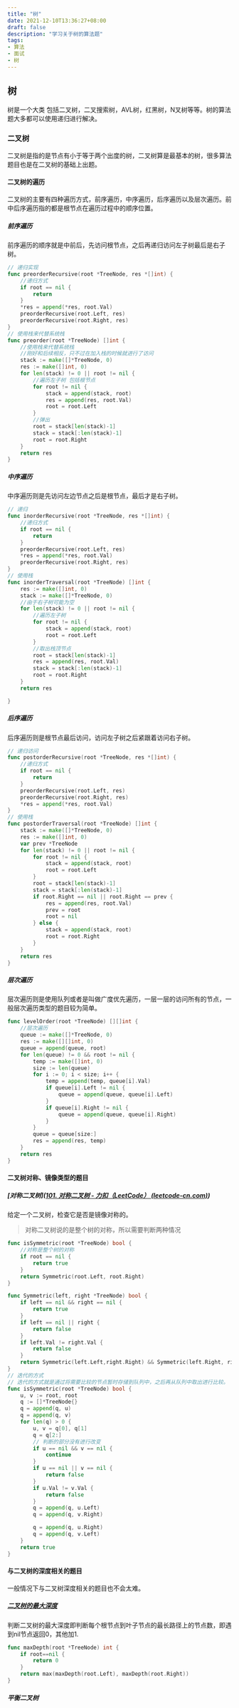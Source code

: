 ```yaml
---
title: "树"
date: 2021-12-10T13:36:27+08:00
draft: false
description: "学习关于树的算法题"
tags:
- 算法
- 面试
- 树
---
```


## 树

树是一个大类 包括二叉树，二叉搜索树，AVL树，红黑树，N叉树等等。树的算法题大多都可以使用递归进行解决。

### 二叉树

二叉树是指的是节点有小于等于两个出度的树，二叉树算是最基本的树，很多算法题目也是在二叉树的基础上出题。

#### 二叉树的遍历

二叉树的主要有四种遍历方式，前序遍历，中序遍历，后序遍历以及层次遍历。前中后序遍历指的都是根节点在遍历过程中的顺序位置。

##### 前序遍历

前序遍历的顺序就是中前后，先访问根节点，之后再递归访问左子树最后是右子树。

```go
// 递归实现
func preorderRecursive(root *TreeNode, res *[]int) {
	//递归方式
	if root == nil {
		return
	}
	*res = append(*res, root.Val)
	preorderRecursive(root.Left, res)
	preorderRecursive(root.Right, res)
}
// 使用栈来代替系统栈
func preorder(root *TreeNode) []int {
	//使用栈来代替系统栈
	//刚好和后续相反，只不过在加入栈的时候就进行了访问
	stack := make([]*TreeNode, 0)
	res := make([]int, 0)
	for len(stack) != 0 || root != nil {
		//遍历左子树 包括根节点
		for root != nil {
			stack = append(stack, root)
			res = append(res, root.Val)
			root = root.Left
		}
		//弹出
		root = stack[len(stack)-1]
		stack = stack[:len(stack)-1]
		root = root.Right
	}
	return res
}
```

##### 中序遍历

中序遍历则是先访问左边节点之后是根节点，最后才是右子树。

```go
// 递归
func inorderRecursive(root *TreeNode, res *[]int) {
	//递归方式
	if root == nil {
		return
	}
	preorderRecursive(root.Left, res)
	*res = append(*res, root.Val)
	preorderRecursive(root.Right, res)
}
// 使用栈
func inorderTraversal(root *TreeNode) []int {
	res := make([]int, 0)
	stack := make([]*TreeNode, 0)
	//由于右子树可能为空
	for len(stack) != 0 || root != nil {
		//遍历左子树
		for root != nil {
			stack = append(stack, root)
			root = root.Left
		}
		//取出栈顶节点
		root = stack[len(stack)-1]
		res = append(res, root.Val)
		stack = stack[:len(stack)-1]
		root = root.Right
	}
	return res

}
```

##### 后序遍历

后序遍历则是根节点最后访问，访问左子树之后紧跟着访问右子树。

```go
// 递归访问
func postorderRecursive(root *TreeNode, res *[]int) {
	//递归方式
	if root == nil {
		return
	}
	preorderRecursive(root.Left, res)
	preorderRecursive(root.Right, res)
	*res = append(*res, root.Val)
}
// 使用栈
func postorderTraversal(root *TreeNode) []int {
	stack := make([]*TreeNode, 0)
	res := make([]int, 0)
	var prev *TreeNode
	for len(stack) != 0 || root != nil {
		for root != nil {
			stack = append(stack, root)
			root = root.Left
		}
		root = stack[len(stack)-1]
		stack = stack[:len(stack)-1]
		if root.Right == nil || root.Right == prev {
			res = append(res, root.Val)
			prev = root
			root = nil
		} else {
			stack = append(stack, root)
			root = root.Right
		}
	}
	return res
}
```

##### 层次遍历

层次遍历则是使用队列或者是叫做广度优先遍历，一层一层的访问所有的节点，一般层次遍历类型的题目较为简单。

```go
func levelOrder(root *TreeNode) [][]int {
	//层次遍历
	queue := make([]*TreeNode, 0)
	res := make([][]int, 0)
	queue = append(queue, root)
	for len(queue) != 0 && root != nil {
		temp := make([]int, 0)
		size := len(queue)
		for i := 0; i < size; i++ {
			temp = append(temp, queue[i].Val)
			if queue[i].Left != nil {
				queue = append(queue, queue[i].Left)
			}
			if queue[i].Right != nil {
				queue = append(queue, queue[i].Right)
			}
		}
		queue = queue[size:]
		res = append(res, temp)
	}
	return res
}
```

#### 二叉树对称、镜像类型的题目

##### [对称二叉树]([101. 对称二叉树 - 力扣（LeetCode） (leetcode-cn.com)](https://leetcode-cn.com/problems/symmetric-tree/))

给定一个二叉树，检查它是否是镜像对称的。

> 对称二叉树说的是整个树的对称，所以需要判断两种情况

```go
func isSymmetric(root *TreeNode) bool {
    //对称是整个树的对称
    if root == nil {
        return true
    }
    return Symmetric(root.Left, root.Right)
}

func Symmetric(left, right *TreeNode) bool {
    if left == nil && right == nil {
        return true
    }
    if left == nil || right {
        return false
    }
    if left.Val != right.Val {
        return false
    }
    return Symmetric(left.Left,right.Right) && Symmetric(left.Right, right.Left)
}
// 迭代的方式
// 迭代的方式就是通过将需要比较的节点暂时存储到队列中，之后再从队列中取出进行比较。
func isSymmetric(root *TreeNode) bool {
    u, v := root, root
    q := []*TreeNode{}
    q = append(q, u)
    q = append(q, v)
    for len(q) > 0 {
        u, v = q[0], q[1]
        q = q[2:]
        // 判断的部分没有进行改变
        if u == nil && v == nil {
            continue
        }
        if u == nil || v == nil {
            return false
        }
        if u.Val != v.Val {
            return false
        }
        q = append(q, u.Left)
        q = append(q, v.Right)

        q = append(q, u.Right)
        q = append(q, v.Left)
    }
    return true
}
```

#### 与二叉树的深度相关的题目

一般情况下与二叉树深度相关的题目也不会太难。

##### [二叉树的最大深度](https://leetcode-cn.com/problems/maximum-depth-of-binary-tree/)

判断二叉树的最大深度即判断每个根节点到叶子节点的最长路径上的节点数，即遇到nil节点返回0，其他加1.

```go
func maxDepth(root *TreeNode) int {
    if root==nil {
        return 0
    }
    return max(maxDepth(root.Left), maxDepth(root.Right))
}
```

##### 平衡二叉树



